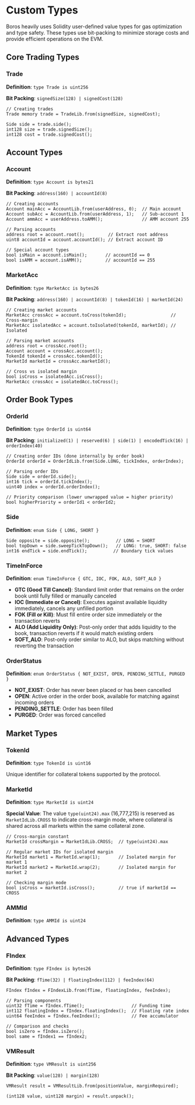 # Custom Types

Boros heavily uses Solidity user-defined value types for gas optimization and type safety. These types use bit-packing to minimize storage costs and provide efficient operations on the EVM.

## Core Trading Types

### Trade

**Definition**: `type Trade is uint256`

**Bit Packing**: `signedSize(128) | signedCost(128)`

```solidity
// Creating trades
Trade memory trade = TradeLib.from(signedSize, signedCost);

Side side = trade.side();
int128 size = trade.signedSize();
int128 cost = trade.signedCost();
```

## Account Types

### Account

**Definition**: `type Account is bytes21`

**Bit Packing**: `address(160) | accountId(8)`

```solidity
// Creating accounts
Account mainAcc = AccountLib.from(userAddress, 0);  // Main account
Account subAcc = AccountLib.from(userAddress, 1);   // Sub-account 1
Account ammAcc = userAddress.toAMM();               // AMM account 255

// Parsing accounts
address root = account.root();         // Extract root address
uint8 accountId = account.accountId(); // Extract account ID

// Special account types
bool isMain = account.isMain();       // accountId == 0
bool isAMM = account.isAMM();         // accountId == 255
```

### MarketAcc

**Definition**: `type MarketAcc is bytes26`

**Bit Packing**: `address(160) | accountId(8) | tokenId(16) | marketId(24)`

```solidity
// Creating market accounts
MarketAcc crossAcc = account.toCross(tokenId);                 // Cross-margin
MarketAcc isolatedAcc = account.toIsolated(tokenId, marketId); // Isolated

// Parsing market accounts
address root = crossAcc.root();
Account account = crossAcc.account();
TokenId tokenId = crossAcc.tokenId();
MarketId marketId = crossAcc.marketId();

// Cross vs isolated margin
bool isCross = isolatedAcc.isCross();
MarketAcc crossAcc = isolatedAcc.toCross();
```

## Order Book Types

### OrderId

**Definition**: `type OrderId is uint64`

**Bit Packing**: `initialized(1) | reserved(6) | side(1) | encodedTick(16) | orderIndex(40)`

```solidity
// Creating order IDs (done internally by order book)
OrderId orderId = OrderIdLib.from(Side.LONG, tickIndex, orderIndex);

// Parsing order IDs
Side side = orderId.side();
int16 tick = orderId.tickIndex();
uint40 index = orderId.orderIndex();

// Priority comparison (lower unwrapped value = higher priority)
bool higherPriority = orderId1 < orderId2;
```

### Side

**Definition**: `enum Side { LONG, SHORT }`

```solidity
Side opposite = side.opposite();          // LONG ↔ SHORT
bool topDown = side.sweepTickTopDown();   // LONG: true, SHORT: false
int16 endTick = side.endTick();          // Boundary tick values

```

### TimeInForce

**Definition**: `enum TimeInForce { GTC, IOC, FOK, ALO, SOFT_ALO }`

- **GTC (Good Till Cancel)**: Standard limit order that remains on the order book until fully filled or manually canceled
- **IOC (Immediate or Cancel)**: Executes against available liquidity immediately, cancels any unfilled portion
- **FOK (Fill or Kill)**: Must fill entire order size immediately or the transaction reverts
- **ALO (Add Liquidity Only)**: Post-only order that adds liquidity to the book, transaction reverts if it would match existing orders
- **SOFT_ALO**: Post-only order similar to ALO, but skips matching without reverting the transaction

### OrderStatus

**Definition**: `enum OrderStatus { NOT_EXIST, OPEN, PENDING_SETTLE, PURGED }`

- **NOT_EXIST**: Order has never been placed or has been cancelled
- **OPEN**: Active order in the order book, available for matching against incoming orders
- **PENDING_SETTLE**: Order has been filled
- **PURGED**: Order was forced cancelled

## Market Types

### TokenId

**Definition**: `type TokenId is uint16`

Unique identifier for collateral tokens supported by the protocol.

### MarketId

**Definition**: `type MarketId is uint24`

**Special Value**: The value `type(uint24).max` (16,777,215) is reserved as `MarketIdLib.CROSS` to indicate cross-margin mode, where collateral is shared across all markets within the same collateral zone.

```solidity
// Cross-margin constant
MarketId crossMargin = MarketIdLib.CROSS;  // type(uint24).max

// Regular market IDs for isolated margin
MarketId market1 = MarketId.wrap(1);       // Isolated margin for market 1
MarketId market2 = MarketId.wrap(2);       // Isolated margin for market 2

// Checking margin mode
bool isCross = marketId.isCross();         // true if marketId == CROSS
```

### AMMId

**Definition**: `type AMMId is uint24`

## Advanced Types

### FIndex

**Definition**: `type FIndex is bytes26`

**Bit Packing**: `fTime(32) | floatingIndex(112) | feeIndex(64)`

```solidity
FIndex fIndex = FIndexLib.from(fTime, floatingIndex, feeIndex);

// Parsing components
uint32 fTime = fIndex.fTime();                  // Funding time
int112 floatingIndex = fIndex.floatingIndex();  // Floating rate index
uint64 feeIndex = fIndex.feeIndex();            // Fee accumulator

// Comparison and checks
bool isZero = fIndex.isZero();
bool same = fIndex1 == fIndex2;
```

### VMResult

**Definition**: `type VMResult is uint256`

**Bit Packing**: `value(128) | margin(128)`

```solidity
VMResult result = VMResultLib.from(positionValue, marginRequired);

(int128 value, uint128 margin) = result.unpack();
```
